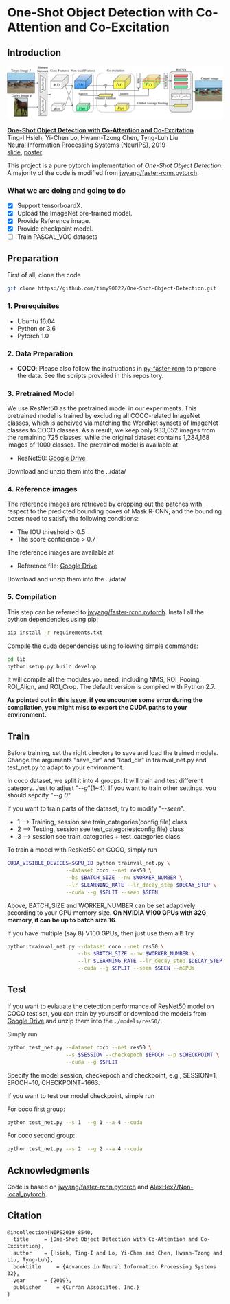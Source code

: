 # One-Shot Object Detection with Co-Attention and Co-Excitation

## Introduction

![Image](images/method.png)

[**One-Shot Object Detection with Co-Attention and Co-Excitation**](https://arxiv.org/abs/1911.12529)  
Ting-I Hsieh, Yi-Chen Lo, Hwann-Tzong Chen, Tyng-Luh Liu  
Neural Information Processing Systems (NeurIPS), 2019  
[slide](https://drive.google.com/drive/folders/1sTjR75hgDDML2owb9erRdnKVLRvuluo4), [poster](https://drive.google.com/drive/folders/1sTjR75hgDDML2owb9erRdnKVLRvuluo4)

This project is a pure pytorch implementation of *One-Shot Object Detection*. A majority of the code is modified from [jwyang/faster-rcnn.pytorch](https://github.com/jwyang/faster-rcnn.pytorch).  



### What we are doing and going to do

- [x] Support tensorboardX.
- [x] Upload the ImageNet pre-trained model.
- [x] Provide Reference image.
- [x] Provide checkpoint model.
- [ ] Train PASCAL_VOC datasets

## Preparation

First of all, clone the code

```bash
git clone https://github.com/timy90022/One-Shot-Object-Detection.git
```

### 1. Prerequisites

* Ubuntu 16.04
* Python or 3.6
* Pytorch 1.0

### 2. Data Preparation

* **COCO**: Please also follow the instructions in [py-faster-rcnn](https://github.com/rbgirshick/py-faster-rcnn#beyond-the-demo-installation-for-training-and-testing-models) to prepare the data.
See the scripts provided in this repository.

### 3. Pretrained Model

We use ResNet50 as the pretrained model in our experiments. This pretrained model is trained by excluding all
COCO-related ImageNet classes, which is acheived via matching the WordNet synsets of ImageNet classes to COCO
classes. As a result, we keep only 933,052 images from the remaining 725 classes, while the original dataset contains 1,284,168 images of 1000 classes. The pretrained model is available at

* ResNet50: [Google Drive](https://drive.google.com/file/d/1SL9DDezW-neieqxWyNlheNefwgLanEoV/view?usp=sharing)

Download and unzip them into the ../data/

### 4. Reference images

The reference images are retrieved by cropping out the patches with respect to the predicted bounding boxes of Mask R-CNN, and the bounding boxes need to satisfy the following conditions:

* The IOU threshold    > 0.5
* The score confidence > 0.7

The reference images are available at
* Reference file: [Google Drive](https://drive.google.com/file/d/1O1AQtjozgpdtuETGE6X4UItpqcVPUiXH/view?usp=sharing)

Download and unzip them into the ../data/

### 5. Compilation

This step can be referred to [jwyang/faster-rcnn.pytorch](https://github.com/jwyang/faster-rcnn.pytorch).
Install all the python dependencies using pip:

```bash
pip install -r requirements.txt
```

Compile the cuda dependencies using following simple commands:

```bash
cd lib
python setup.py build develop
```

It will compile all the modules you need, including NMS, ROI_Pooing, ROI_Align, and ROI_Crop. The default version is compiled with Python 2.7. 

**As pointed out in this [issue](https://github.com/jwyang/faster-rcnn.pytorch/issues/16), if you encounter some error during the compilation, you might miss to export the CUDA paths to your environment.**

## Train

Before training, set the right directory to save and load the trained models. Change the arguments "save_dir" and "load_dir" in trainval_net.py and test_net.py to adapt to your environment.

In coco dataset, we split it into 4 groups. It will train and test different category. Just to adjust "*--g*"(1~4). If you want to train other settings, you should sepcify "*--g 0*"

If you want to train parts of the dataset, try to modify "*--seen*". 

* 1 --> Training, session see train_categories(config file) class
* 2 --> Testing, session see test_categories(config file) class
* 3 --> session see train_categories + test_categories class

To train a model with ResNet50 on COCO, simply run

```bash
CUDA_VISIBLE_DEVICES=$GPU_ID python trainval_net.py \
                   --dataset coco --net res50 \
                   --bs $BATCH_SIZE --nw $WORKER_NUMBER \
                   --lr $LEARNING_RATE --lr_decay_step $DECAY_STEP \
                   --cuda --g $SPLIT --seen $SEEN
```

Above, BATCH_SIZE and WORKER_NUMBER can be set adaptively according to your GPU memory size. **On NVIDIA V100 GPUs with 32G memory, it can be up to batch size 16**.

If you have multiple (say 8) V100 GPUs, then just use them all! Try

```bash
python trainval_net.py --dataset coco --net res50 \
                       --bs $BATCH_SIZE --nw $WORKER_NUMBER \
                       --lr $LEARNING_RATE --lr_decay_step $DECAY_STEP \
                       --cuda --g $SPLIT --seen $SEEN --mGPUs

```

## Test

If you want to evlauate the detection performance of ResNet50 model on COCO test set, you can train by yourself or download the models from [Google Drive](https://drive.google.com/file/d/1FV7TpTSgF0pwGxshqUSK-AvhXHSAObo4/view?usp=sharing) 
and unzip them into the ```./models/res50/```.

Simply run

```bash
python test_net.py --dataset coco --net res50 \
                   --s $SESSION --checkepoch $EPOCH --p $CHECKPOINT \
                   --cuda --g $SPLIT
```

Specify the model session, checkepoch and checkpoint, e.g., SESSION=1, EPOCH=10, CHECKPOINT=1663.

If you want to test our model checkpoint, simple run  

For coco first group:

```bash
python test_net.py --s 1  --g 1 --a 4 --cuda
```

For coco second group:

```bash
python test_net.py --s 2  --g 2 --a 4 --cuda
```

## Acknowledgments

Code is based on [jwyang/faster-rcnn.pytorch](https://github.com/jwyang/faster-rcnn.pytorch) and [AlexHex7/Non-local_pytorch](https://github.com/AlexHex7/Non-local_pytorch). 

## Citation

```
@incollection{NIPS2019_8540,
  title 	= {One-Shot Object Detection with Co-Attention and Co-Excitation},
  author 	= {Hsieh, Ting-I and Lo, Yi-Chen and Chen, Hwann-Tzong and Liu, Tyng-Luh},
  booktitle 	= {Advances in Neural Information Processing Systems 32},
  year		= {2019},
  publisher 	= {Curran Associates, Inc.}
}

```
